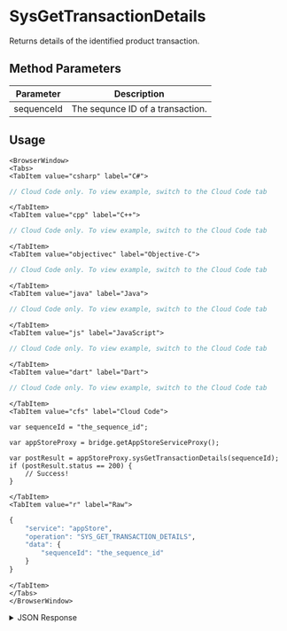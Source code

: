 # SysGetTransactionDetails

Returns details of the identified product transaction.

<PartialServop service_name="appStore" operation_name="SYS_GET_TRANSACTION_DETAILS" />

## Method Parameters

| Parameter  | Description                      |
| ---------- | -------------------------------- |
| sequenceId | The sequnce ID of a transaction. |

## Usage

```mdx-code-block
<BrowserWindow>
<Tabs>
<TabItem value="csharp" label="C#">
```

```csharp
// Cloud Code only. To view example, switch to the Cloud Code tab
```

```mdx-code-block
</TabItem>
<TabItem value="cpp" label="C++">
```

```cpp
// Cloud Code only. To view example, switch to the Cloud Code tab
```

```mdx-code-block
</TabItem>
<TabItem value="objectivec" label="Objective-C">
```

```objectivec
// Cloud Code only. To view example, switch to the Cloud Code tab
```

```mdx-code-block
</TabItem>
<TabItem value="java" label="Java">
```

```java
// Cloud Code only. To view example, switch to the Cloud Code tab
```

```mdx-code-block
</TabItem>
<TabItem value="js" label="JavaScript">
```

```javascript
// Cloud Code only. To view example, switch to the Cloud Code tab
```

```mdx-code-block
</TabItem>
<TabItem value="dart" label="Dart">
```

```dart
// Cloud Code only. To view example, switch to the Cloud Code tab
```

```mdx-code-block
</TabItem>
<TabItem value="cfs" label="Cloud Code">
```

```cfscript
var sequenceId = "the_sequence_id";

var appStoreProxy = bridge.getAppStoreServiceProxy();

var postResult = appStoreProxy.sysGetTransactionDetails(sequenceId);
if (postResult.status == 200) {
    // Success!
}
```

```mdx-code-block
</TabItem>
<TabItem value="r" label="Raw">
```

```r
{
	"service": "appStore",
	"operation": "SYS_GET_TRANSACTION_DETAILS",
	"data": {
        "sequenceId": "the_sequence_id"
	}
}
```

```mdx-code-block
</TabItem>
</Tabs>
</BrowserWindow>
```

<details>
<summary>JSON Response</summary>

```json
{
    "data": {
        "sequenceId": "620ebe87-cf50-4131-9b9a-ccd9aafdfb45",
        "playerId": "924539e0-0793-4437-930f-9b078cd0499d",
        "type": "mock",
        "itemId": "xxxx",
        "title": null,
        "data": null,
        "createdAt": 1712181435294,
        "updatedAt": 1713476624931,
        "transactionId": "yyyy",
        "dataJson": {
            "pending": {
                "itemId": "xxxx",
                "transactionId": "yyyy"
            },
            "final": {
                "purchaseData": {
                    "transId": "yyyy"
                },
                "transactionSummary": {
                    "transId": "yyyy"
                }
            }
        },
        "rewards": {
            "extra": null,
            "currency": {
                "coins": 10
            }
        },
        "userItemRewards": null,
        "sandbox": false,
        "refPrice": 699,
        "regularPrice": null,
        "promotion": null,
        "pending": false,
        "pendingPriceId": 0,
        "pendingPromotionId": null
    },
    "status": 200
}
```

</details>
